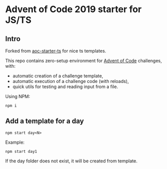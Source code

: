 # Advent of Code 2019 starter for JS/TS

## Intro

Forked from [aoc-starter-ts](https://github.com/caderek/aoc-starter-ts) for nice ts templates.

This repo contains zero-setup environment for [Advent of Code](https://adventofcode.com/2020) challenges, with:

- automatic creation of a challenge template,
- automatic execution of a challenge code (with reloads),
- quick utils for testing and reading input from a file.

Using NPM:

```shell
npm i
```

## Add a template for a day

```shell
npm start day<N>
```

Example:

```shell
npm start day1
```

If the day folder does not exist, it will be created from template.
